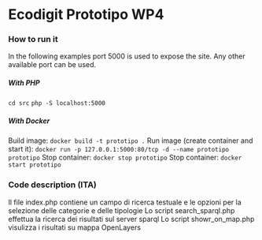 # Ecodigit Prototipo WP4

### How to run it

In the following examples port 5000 is used to expose the site.
Any other available port can be used.

##### With PHP
`cd src`
`php -S localhost:5000`

##### With Docker
Build image:
`docker build -t prototipo .`
Run image (create container and start it):
`docker run -p 127.0.0.1:5000:80/tcp -d --name prototipo prototipo`
Stop container:
`docker stop prototipo`
Stop container:
`docker start prototipo`

### Code description (ITA)

Il file index.php contiene un campo di ricerca testuale e le opzioni per la selezione delle categorie e delle tipologie
Lo script search_sparql.php effettua la ricerca dei risultati sul server sparql
Lo script showr_on_map.php visulizza i risultati su mappa OpenLayers
